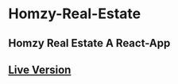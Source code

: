 # Homzy-Real-Estate
## Homzy Real Estate A React-App
## <a href="https://h0ssamahmed.github.io/Homzy-Real-Estate/">Live Version</a>
